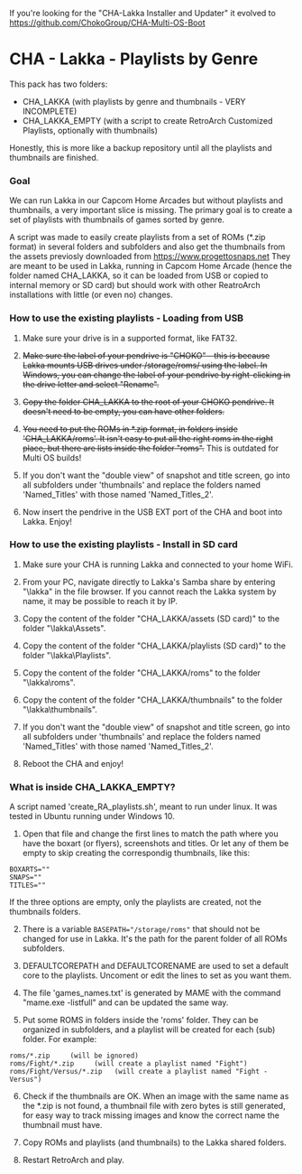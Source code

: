 If you're looking for the "CHA-Lakka Installer and Updater" it evolved to https://github.com/ChokoGroup/CHA-Multi-OS-Boot




# CHA - Lakka - Playlists by Genre
This pack has two folders:
- CHA_LAKKA (with playlists by genre and thumbnails - VERY INCOMPLETE)
- CHA_LAKKA_EMPTY (with a script to create RetroArch Customized Playlists, optionally with thumbnails)

Honestly, this is more like a backup repository until all the playlists and thumbnails are finished.


### Goal
We can run Lakka in our Capcom Home Arcades but without playlists and thumbnails, a very important slice is missing.
The primary goal is to create a set of playlists with thumbnails of games sorted by genre.

A script was made to easily create playlists from a set of ROMs (*.zip format) in several folders and subfolders and also get the thumbnails from the assets previosly downloaded from https://www.progettosnaps.net
They are meant to be used in Lakka, running in Capcom Home Arcade (hence the folder named CHA_LAKKA, so it can be loaded from USB or copied to internal memory or SD card) but should work with other ReatroArch installations with little (or even no) changes.


### How to use the existing playlists - Loading from USB
1. Make sure your drive is in a supported format, like FAT32.

2. ~~Make sure the label of your pendrive is "CHOKO" - this is because Lakka mounts USB drives under /storage/roms/ using the label. 
In Windows, you can change the label of your pendrive by right-clicking in the drive letter and select "Rename".~~

3. ~~Copy the folder CHA_LAKKA to the root of your CHOKO pendrive. It doesn't need to be empty, you can have other folders.~~

4. ~~You need to put the ROMs in *.zip format, in folders inside 'CHA_LAKKA/roms'. It isn't easy to put all the right roms in the right place, but there are lists inside the folder "roms".~~
This is outdated for Multi OS builds!
5. If you don't want the "double view" of snapshot and title screen, go into all subfolders under 'thumbnails' and replace the folders named 'Named_Titles' with those named 'Named_Titles_2'.

6. Now insert the pendrive in the USB EXT port of the CHA and boot into Lakka. Enjoy!


### How to use the existing playlists - Install in SD card
1. Make sure your CHA is running Lakka and connected to your home WiFi.

2. From your PC, navigate directly to Lakka's Samba share by entering "\\lakka\" in the file browser. If you cannot reach the Lakka system by name, it may be possible to reach it by IP.

3. Copy the content of the folder "CHA_LAKKA/assets (SD card)" to the folder "\\lakka\Assets".

4. Copy the content of the folder "CHA_LAKKA/playlists (SD card)" to the folder "\\lakka\Playlists".

5. Copy the content of the folder "CHA_LAKKA/roms" to the folder "\\lakka\roms".

6. Copy the content of the folder "CHA_LAKKA/thumbnails" to the folder "\\lakka\thumbnails".

7. If you don't want the "double view" of snapshot and title screen, go into all subfolders under 'thumbnails' and replace the folders named 'Named_Titles' with those named 'Named_Titles_2'.

8. Reboot the CHA and enjoy!


### What is inside CHA_LAKKA_EMPTY?
A script named 'create_RA_playlists.sh', meant to run under linux. It was tested in Ubuntu running under Windows 10.

1. Open that file and change the first lines to match the path where you have the boxart (or flyers), screenshots and titles. Or let any of them be empty to skip creating the correspondig thumbnails, like this:
```
BOXARTS=""
SNAPS=""
TITLES=""
```
If the three options are empty, only the playlists are created, not the thumbnails folders.

2. There is a variable ```BASEPATH="/storage/roms"``` that should not be changed for use in Lakka. It's the path for the parent folder of all ROMs subfolders.

3. DEFAULTCOREPATH and DEFAULTCORENAME are used to set a default core to the playlists. Uncoment or edit the lines to set as you want them.

4. The file 'games_names.txt' is generated by MAME with the command "mame.exe -listfull" and can be updated the same way.

5. Put some ROMS in folders inside the 'roms' folder. They can be organized in subfolders, and a playlist will be created for each (sub) folder.
For example:
```
roms/*.zip     (will be ignored)
roms/Fight/*.zip     (will create a playlist named "Fight")
roms/Fight/Versus/*.zip   (will create a playlist named "Fight - Versus")
```

6. Check if the thumbnails are OK. When an image with the same name as the *.zip is not found, a thumbnail file with zero bytes is still generated, for easy way to track missing images and know the correct name the thumbnail must have.

7. Copy ROMs and playlists (and thumbnails) to the Lakka shared folders.

8. Restart RetroArch and play.
